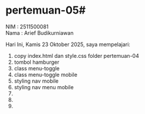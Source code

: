 # pertemuan-05#

NIM : 2511500081<br>
Nama : Arief Budikurniawan<br>

Hari Ini, Kamis 23 Oktober 2025, saya mempelajari:
<ol>
  <li>copy index.html dan style.css folder pertemuan-04</li>
  <li>tombol hamburger</li>
  <li>class menu-toggle</li>
  <li>class menu-toggle mobile</li>
  <li>styling nav mobile</li>
  <li>styling nav menu mobile</li>
  <li></li>
  <li></li>
  <li></li>
</ol>